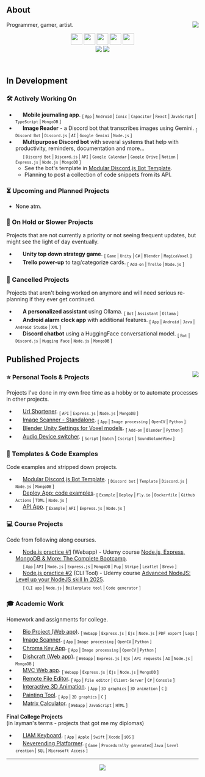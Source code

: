 ## About

[<img align="right" src="https://github-readme-stats.vercel.app/api/wakatime?username=Len&api_domain=wakapi.dev&bg_color=1A202C&title_color=A899E6&icon_color=2F855A&text_color=ffffff&custom_title=Top%20Languages%20(last%20year)&layout=compact&langs_count=6&hide=Plain%20Text,misc,unknown">](## "Wakapi stats")

Programmer, gamer, artist.

<p align="center" >
  <img height="30px;" src="https://skillicons.dev/icons?i=nodejs" />
  <img height="30px;" src="https://skillicons.dev/icons?i=express" />
  <img height="30px;" src="https://skillicons.dev/icons?i=mongodb" />
  <img height="30px;" src="https://skillicons.dev/icons?i=python" />
  <img height="30px;" src="https://skillicons.dev/icons?i=java" /><br>
  
  <img src="https://wakapi.dev/api/badge/Len/Len/interval:month?color=816fb6&label=Month">
  <img src="https://wakapi.dev/api/badge/Len/Len/interval:year?label=Year">
</p>
<br>

## In Development

### 🛠 Actively Working On

- [<img height="15px;" src="https://avatars.githubusercontent.com/u/3171503?s=48&v=4">](## "Ionic app") **Mobile journaling app**.
  <sub>[ `App` | `Android` | `Ionic` | `Capacitor` | `React` | `JavaScript` | `TypeScript` | `MongoDB` ]</sub>
- [<img height="15px;" src="https://uxwing.com/wp-content/themes/uxwing/download/brands-and-social-media/google-gemini-icon.png">](## "Google Gemini") **Image Reader** - a Discord bot that transcribes images using Gemini.
  <sub>[ `Discord Bot` | `Discord.js` | `AI` | `Google Gemini` | `Node.js` ]</sub>
- [<img height="15px;" src="https://skillicons.dev/icons?i=discord">](## "Discord Bot") **Multipurpose Discord bot** with several systems that help with productivity, reminders, documentation and more...<br>
  &#x200B; &#x200B; &#x200B; &#x200B; &#x200B;
  <sub>[ `Discord Bot` | `Discord.js` | `API` | `Google Calendar` | `Google Drive` | `Notion` | `Express.js` | `Node.js` | `MongoDB` ]</sub>
  - See the bot's template in [Modular Discord.js Bot Template](https://github.com/ElenaChes/modular-discordjs-bot-template).
  - Planning to post a collection of code snippets from its API.

### ⏳ Upcoming and Planned Projects

- None atm.

### 🪫 On Hold or Slower Projects

Projects that are not currently a priority or not seeing frequent updates, but might see the light of day eventually.

- [<img height="15px;" src="https://skillicons.dev/icons?i=unity">](## "Unity Game") **Unity top down strategy game**.
  <sub>[ `Game` | `Unity` | `C#` | `Blender` | `MagicaVoxel` ]</sub>
- [<img height="15px;" src="https://cdn.iconscout.com/icon/free/png-512/free-trello-9-722650.png?f=webp&w=15">](# "Trello power-up") **Trello power-up** to tag/categorize cards.
  <sub>[ `Add-on` | `Trello` | `Node.js` ]</sub>

### 🚫 Cancelled Projects

Projects that aren't being worked on anymore and will need serious re-planning if they ever get continued.

- [<img height="15px;" src="https://avatars.githubusercontent.com/u/151674099?s=48&v=4">](## "Ollama") **A personalized assistant** using Ollama.
  <sub>[ `Bot` | `Assistant` | `Ollama` ]</sub>
- [<img height="15px;" src="https://skillicons.dev/icons?i=androidstudio">](## "Android App") **Android alarm clock app** with additional features.
  <sub>[ `App` | `Android` | `Java` | `Android Studio` | `XML` ]</sub>
- [<img height="15px;" src="https://skillicons.dev/icons?i=discord">](## "Discord Bot") **Discord chatbot** using a HuggingFace conversational model.
  <sub>[ `Bot` | `Discord.js` | `Hugging Face` | `Node.js` | `MongoDB` ]</sub>

## Published Projects

<img align="right" src="https://github-readme-stats.vercel.app/api/top-langs/?username=ElenaChes&bg_color=1A202C&title_color=A899E6&text_color=ffffff&custom_title=Top%20Languages%20in%20Public%20Repos&layout=donut-vertical">

### ⭐ Personal Tools & Projects

Projects I've done in my own free time as a hobby or to automate processes in other projects.

- [<img height="15px;" src="https://skillicons.dev/icons?i=nodejs">](## "Node.js App") [Url Shortener](https://github.com/ElenaChes/expressjs-url-shortener).
  <sub>[ `API` | `Express.js` | `Node.js` | `MongoDB` ]</sub>
- [<img height="15px;" src="https://skillicons.dev/icons?i=python">](## "Python") [Image Scanner - Standalone](https://github.com/ElenaChes/python-image-scanner-standalone).
  <sub>[ `App` | `Image processing` | `OpenCV` | `Python` ]</sub>
- [<img height="15px;" src="https://skillicons.dev/icons?i=blender">](## "Blender add-on") [Blender Unity Settings for Voxel models](https://github.com/ElenaChes/blender-unity-settings-for-voxel-models).
  <sub>[ `Add-on` | `Blender` | `Python` ]</sub>
- [<img height="15px;" src="https://www.awicons.com/free-icons/download/system-icons/pleasant-icons-by-harwen-zhang/png/128/MS-DOS-Batch-File.png">](## "Batch Script") [Audio Device switcher](https://github.com/ElenaChes/batch-audio-device-switcher).
  <sub>[ `Script` | `Batch` | `Cscript` | `SoundVolumeView` ]</sub>

### 🔬 Templates & Code Examples

Code examples and stripped down projects.

- [<img height="15px;" src="https://skillicons.dev/icons?i=discord">](## "Discord Bot") [Modular Discord.js Bot Template](https://github.com/ElenaChes/modular-discordjs-bot-template).
  <sub>[ `Discord bot` | `Template` | `Discord.js` | `Node.js` | `MongoDB` ]</sub>
- [<img height="15px;" src="https://cdn.iconscout.com/icon/free/png-512/free-fly-dot-io-logo-icon-3030140.png?f=webp&w=15">](## "Fly.io deploy examples") [Deploy App: code examples](https://github.com/ElenaChes/deploy-app-code-examples).
  <sub>[ `Example` | `Deploy` | `Fly.io` | `Dockerfile` | `Github Actions` | `TOML` | `Node.js` ]</sub>
- [<img height="15px;" src="https://skillicons.dev/icons?i=nodejs">](## "Node.js App example") [API App](https://github.com/ElenaChes/expressjs-api).
  <sub>[ `Example` | `API` | `Express.js` | `Node.js` ]</sub>

### 💻 Course Projects

Code from following along courses.

- [<img height="15px;" src="https://skillicons.dev/icons?i=nodejs">](## "Node.js App") [Node.js practice #1](https://github.com/ElenaChes/node-js-practice-1) (Webapp) - Udemy course [Node.js, Express, MongoDB & More: The Complete Bootcamp](https://www.udemy.com/course/nodejs-express-mongodb-bootcamp).<br>
  &#x200B; &#x200B; &#x200B; &#x200B; &#x200B;
  <sub>[ `App` | `API` | `Node.js` | `Express.js` | `MongoDB` | `Pug` | `Stripe` | `Leaflet` | `Brevo` ]</sub>
- [<img height="15px;" src="https://skillicons.dev/icons?i=nodejs">](## "Node.js App") [Node.js practice #2](https://github.com/ElenaChes/node-js-practice-2) (CLI Tool) - Udemy course [Advanced NodeJS: Level up your NodeJS skill In 2025](https://www.udemy.com/course/leveling-up-your-skill-as-a-nodejs-developer).<br>
  &#x200B; &#x200B; &#x200B; &#x200B; &#x200B;
  <sub>[ `CLI app` | `Node.js` | `Boilerplate tool` | `Code generator` ]</sub>

### 🎓 Academic Work

Homework and assignments for college.

- [<img height="15px;" src="https://skillicons.dev/icons?i=express">](## "Express.js webapp") [Bio Project (Web app)](https://github.com/RoeiHarfi/Node-Js-Express-bio-project).
  <sub>[ `Webapp` | `Express.js` | `Ejs` | `Node.js` | `PDF export` | `Logs` ]</sub>
- [<img height="15px;" src="https://skillicons.dev/icons?i=python">](## "Python") [Image Scanner](https://github.com/ElenaChes/python-image-scanner).
  <sub>[ `App` | `Image processing` | `OpenCV` | `Python` ]</sub>
- [<img height="15px;" src="https://skillicons.dev/icons?i=python">](## "Python") [Chroma Key App](https://github.com/ElenaChes/python-chroma-key-app).
  <sub>[ `App` | `Image processing` | `OpenCV` | `Python` ]</sub>
- [<img height="15px;" src="https://skillicons.dev/icons?i=express">](## "Express.js webapp") [Dishcraft (Web app)](https://github.com/GrandaddyShmax/Dishcraft-WebApp).
  <sub>[ `Webapp` | `Express.js` | `Ejs` | `API requests` | `AI` | `Node.js` | `MongoDB` ]</sub>
- [<img height="15px;" src="https://skillicons.dev/icons?i=express">](## "Express.js webapp") [MVC Web app](https://github.com/ElenaChes/nodejs-express-mvc-web-app).
  <sub>[ `Webapp` | `Express.js` | `Ejs` | `Node.js` | `MongoDB` ]</sub>
- [<img height="15px;" src="https://skillicons.dev/icons?i=cs">](## "C# App") [Remote File Editor](https://github.com/ElenaChes/csharp-remote-text-file-editor-client-server).
  <sub>[ `App` | `File editor` | `Client-Server` | `C#` | `Console` ]</sub>
- [<img height="15px;" src="https://skillicons.dev/icons?i=c">](## "C 3D Graphics") [Interactive 3D Animation](https://github.com/ElenaChes/c-graphics-basic-3d-interactive-animation).
  <sub>[ `App` | `3D graphics` | `3D animation` | `C` ]</sub>
- [<img height="15px;" src="https://skillicons.dev/icons?i=c">](## "C 2D Graphics") [Painting Tool](https://github.com/ElenaChes/c-graphics-2d-painting-tool).
  <sub>[ `App` | `2D graphics` | `C` ]</sub>
- [<img height="15px;" src="https://skillicons.dev/icons?i=js">](## "Javascript webapp") [Matrix Calculator](https://github.com/ElenaChes/javascript-html-matrix-calculator).
  <sub>[ `Webapp` | `JavaScript` | `HTML` ]</sub>

**Final College Projects**<br>
(in layman's terms - projects that got me my diplomas)

- [<img height="15px;" src="https://skillicons.dev/icons?i=swift">](## "iOS App") [LIAM Keyboard](https://github.com/RoeiHarfi/Accessible-Keyboard).
  <sub>[ `App` | `Apple` | `Swift` | `Xcode` | `iOS` ]</sub>
- [<img height="15px;" src="https://skillicons.dev/icons?i=java">](## "Java Game") [Neverending Platformer](https://github.com/ElenaChes/java-sql-game-neverending-platformer).
  <sub>[ `Game` | `Procedurally generated`| `Java` | `Level creation` | `SQL` | `Microsoft Access` ]</sub>

---

<p align="center">
  <img src="https://img.shields.io/github/last-commit/ElenaChes/ElenaChes/main?label=Last%20updated&color=1A202C&logo=github">
</p>
